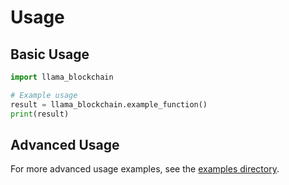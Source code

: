 # Usage

## Basic Usage

```python
import llama_blockchain

# Example usage
result = llama_blockchain.example_function()
print(result)
```

## Advanced Usage

For more advanced usage examples, see the [examples directory](../examples/).
